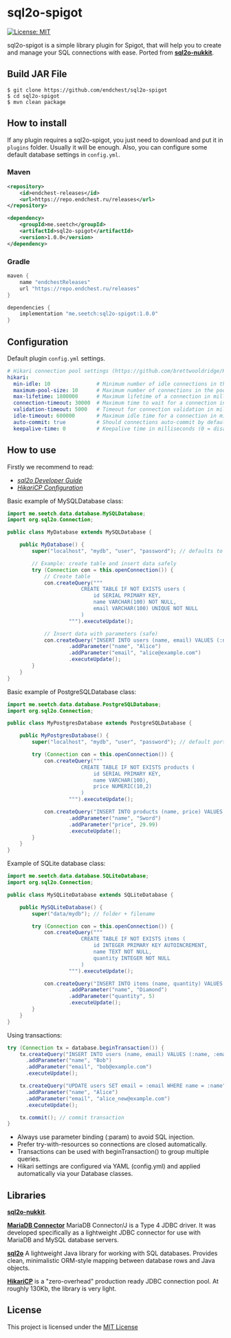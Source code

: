 # sql2o-spigot

[![License: MIT](https://img.shields.io/badge/License-MIT-yellow.svg)](https://opensource.org/licenses/MIT)

sql2o-spigot is a simple library plugin for Spigot, that will help you to create and manage your SQL connections with ease. Ported from [**sql2o-nukkit**](https://github.com/hteppl/sql2o-nukkit).

## Build JAR File

```shell
$ git clone https://github.com/endchest/sql2o-spigot
$ cd sql2o-spigot
$ mvn clean package
```

## How to install

If any plugin requires a sql2o-spigot, you just need to download and put it in `plugins` folder. Usually it will be
enough. Also, you can configure some default database settings in `config.yml`.

### Maven

```xml
<repository>
    <id>endchest-releases</id>
    <url>https://repo.endchest.ru/releases</url>
</repository>
```

```xml
<dependency>
    <groupId>me.seetch</groupId>
    <artifactId>sql2o-spigot</artifactId>
    <version>1.0.0</version>
</dependency>
```

### Gradle

```groovy
maven {
    name "endchestReleases"
    url "https://repo.endchest.ru/releases"
}
```

```groovy
dependencies {
    implementation "me.seetch:sql2o-spigot:1.0.0"
}
```

## Configuration

Default plugin `config.yml` settings.

```yaml
# Hikari connection pool settings (https://github.com/brettwooldridge/HikariCP)
hikari:
  min-idle: 10               # Minimum number of idle connections in the pool
  maximum-pool-size: 10      # Maximum number of connections in the pool
  max-lifetime: 1800000      # Maximum lifetime of a connection in milliseconds (30 minutes)
  connection-timeout: 30000  # Maximum time to wait for a connection in milliseconds (30 seconds)
  validation-timeout: 5000   # Timeout for connection validation in milliseconds (5 seconds)
  idle-timeout: 600000       # Maximum idle time for a connection in milliseconds (10 minutes)
  auto-commit: true          # Should connections auto-commit by default
  keepalive-time: 0          # Keepalive time in milliseconds (0 = disabled)
```

## How to use

Firstly we recommend to read:

- [*sql2o Developer Guide*](https://www.sql2o.org/)
- [*HikariCP Configuration*](https://github.com/brettwooldridge/HikariCP#gear-configuration-knobs-baby)

Basic example of MySQLDatabase class:

```java
import me.seetch.data.database.MySQLDatabase;
import org.sql2o.Connection;

public class MyDatabase extends MySQLDatabase {

    public MyDatabase() {
        super("localhost", "mydb", "user", "password"); // defaults to port 3306

        // Example: create table and insert data safely
        try (Connection con = this.openConnection()) {
            // Create table
            con.createQuery("""
                        CREATE TABLE IF NOT EXISTS users (
                            id SERIAL PRIMARY KEY,
                            name VARCHAR(100) NOT NULL,
                            email VARCHAR(100) UNIQUE NOT NULL
                        )
                    """).executeUpdate();

            // Insert data with parameters (safe)
            con.createQuery("INSERT INTO users (name, email) VALUES (:name, :email)")
                    .addParameter("name", "Alice")
                    .addParameter("email", "alice@example.com")
                    .executeUpdate();
        }
    }
}
```

Basic example of PostgreSQLDatabase class:

```java
import me.seetch.data.database.PostgreSQLDatabase;
import org.sql2o.Connection;

public class MyPostgresDatabase extends PostgreSQLDatabase {

    public MyPostgresDatabase() {
        super("localhost", "mydb", "user", "password"); // default port 5432

        try (Connection con = this.openConnection()) {
            con.createQuery("""
                        CREATE TABLE IF NOT EXISTS products (
                            id SERIAL PRIMARY KEY,
                            name VARCHAR(100),
                            price NUMERIC(10,2)
                        )
                    """).executeUpdate();

            con.createQuery("INSERT INTO products (name, price) VALUES (:name, :price)")
                    .addParameter("name", "Sword")
                    .addParameter("price", 29.99)
                    .executeUpdate();
        }
    }
}
```

Example of SQLite database class:

```java
import me.seetch.data.database.SQLiteDatabase;
import org.sql2o.Connection;

public class MySQLiteDatabase extends SQLiteDatabase {

    public MySQLiteDatabase() {
        super("data/mydb"); // folder + filename

        try (Connection con = this.openConnection()) {
            con.createQuery("""
                        CREATE TABLE IF NOT EXISTS items (
                            id INTEGER PRIMARY KEY AUTOINCREMENT,
                            name TEXT NOT NULL,
                            quantity INTEGER NOT NULL
                        )
                    """).executeUpdate();

            con.createQuery("INSERT INTO items (name, quantity) VALUES (:name, :quantity)")
                    .addParameter("name", "Diamond")
                    .addParameter("quantity", 5)
                    .executeUpdate();
        }
    }
}
```

Using transactions:

```java
try (Connection tx = database.beginTransaction()) {
    tx.createQuery("INSERT INTO users (name, email) VALUES (:name, :email)")
      .addParameter("name", "Bob")
      .addParameter("email", "bob@example.com")
      .executeUpdate();

    tx.createQuery("UPDATE users SET email = :email WHERE name = :name")
      .addParameter("name", "Alice")
      .addParameter("email", "alice_new@example.com")
      .executeUpdate();

    tx.commit(); // commit transaction
}
```

- Always use parameter binding (:param) to avoid SQL injection.
- Prefer try-with-resources so connections are closed automatically.
- Transactions can be used with beginTransaction() to group multiple queries.
- Hikari settings are configured via YAML (config.yml) and applied automatically via your Database classes.

## Libraries

[**sql2o-nukkit**](https://github.com/hteppl/sql2o-nukkit).

[**MariaDB Connector**](https://github.com/mariadb-corporation/mariadb-connector-j) MariaDB Connector/J is a Type 4 JDBC
driver. It was developed specifically as a lightweight JDBC connector for use with MariaDB and MySQL database servers.

[**sql2o**](https://github.com/aaberg/sql2o) A lightweight Java library for working with SQL databases. Provides clean, minimalistic ORM-style mapping between database rows and Java objects.

[**HikariCP**](https://github.com/brettwooldridge/HikariCP) is a "zero-overhead" production ready JDBC connection pool.
At roughly 130Kb, the library is very light.

## License

This project is licensed under the [MIT License](https://opensource.org/licenses/MIT)